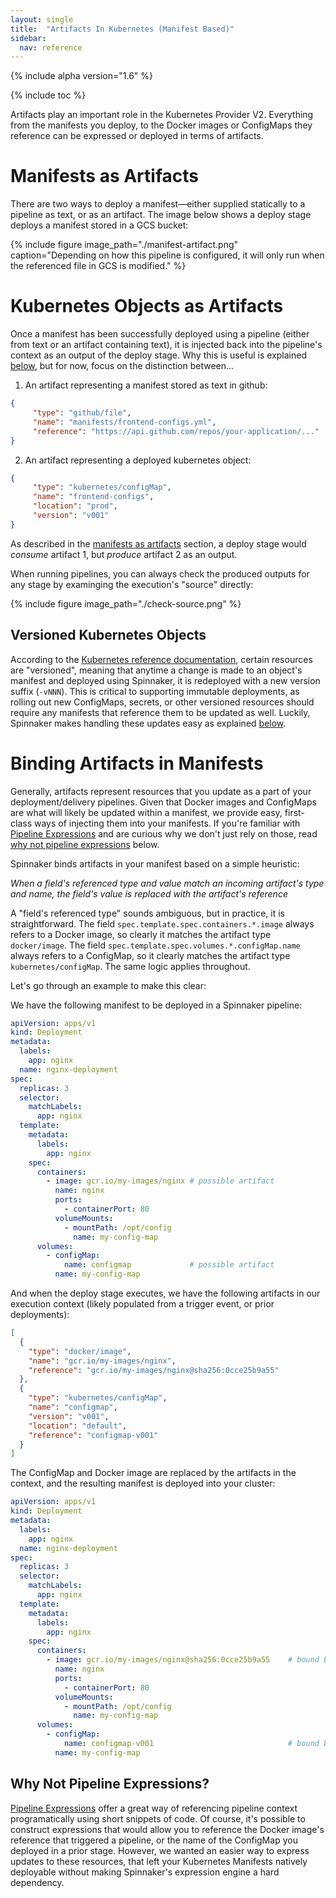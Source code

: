 ```yaml
---
layout: single
title:  "Artifacts In Kubernetes (Manifest Based)"
sidebar:
  nav: reference
---
```


{% include alpha version="1.6" %}

{% include toc %}

Artifacts play an important role in the Kubernetes Provider V2. Everything from
the manifests you deploy, to the Docker images or ConfigMaps they reference
can be expressed or deployed in terms of artifacts.

# Manifests as Artifacts

There are two ways to deploy a manifest&mdash;either supplied statically to a
pipeline as text, or as an artifact. The image below shows a deploy
stage deploys a manifest stored in a GCS bucket:

{%
  include
  figure
  image_path="./manifest-artifact.png"
  caption="Depending on how this pipeline is configured, it will only run when
  the referenced file in GCS is modified."
%}

# Kubernetes Objects as Artifacts

Once a manifest has been successfully deployed using a pipeline (either from text
or an artifact containing text), it is injected back into the pipeline's
context as an output of the deploy stage. Why this is useful is explained
[below](#binding-artifacts-in-manifests), but for now, focus on the distinction between...

1. An artifact representing a manifest stored as text in github:

  ```json
  {
       "type": "github/file",
       "name": "manifests/frontend-configs.yml",
       "reference": "https://api.github.com/repos/your-application/..."
  }
  ```
2. An artifact representing a deployed kubernetes object:

  ```json
  {
       "type": "kubernetes/configMap",
       "name": "frontend-configs",
       "location": "prod",
       "version": "v001"
  }
  ```

As described in the [manifests as artifacts](#manifests-as-artifacts) section,
a deploy stage would _consume_ artifact 1, but _produce_ artifact 2 as an output.

When running pipelines, you can always check the produced outputs for any stage
by examinging the execution's "source" directly:

{%
  include
  figure
  image_path="./check-source.png"
%}

## Versioned Kubernetes Objects

According to the [Kubernetes reference
documentation](/reference/providers/kubernetes-v2/#resource-management-policies),
certain resources are "versioned", meaning that anytime a change is made to an
object's manifest and deployed using Spinnaker, it is redeployed with a
new version suffix (`-vNNN`). This is critical to supporting immutable
deployments, as rolling out new ConfigMaps, secrets, or other versioned
resources should require any manifests that reference them to be updated as
well. Luckily, Spinnaker makes handling these updates easy as explained
[below](#binding-artifacts-in-manifests).

# Binding Artifacts in Manifests

Generally, artifacts represent resources that you update as a part of your
deployment/delivery pipelines. Given that Docker images and ConfigMaps are what
will likely be updated within a manifest, we provide easy, first-class ways of
injecting them into your manifests. If you're familiar with [Pipeline
Expressions](/guides/user/pipeline-expressions) and are curious why we don't
just rely on those, read [why not pipeline
expressions](#why-not-pipeline-expressions) below.

Spinnaker binds artifacts in your manifest based on a simple heuristic:

  _When a field's referenced type and value match an incoming artifact's type
  and name, the field's value is replaced with the artifact's reference_

A "field's referenced type" sounds ambiguous, but in practice, it is
straightforward. The field `spec.template.spec.containers.*.image` always
refers to a Docker image, so clearly it matches the artifact type
`docker/image`. The field `spec.template.spec.volumes.*.configMap.name`
always refers to a ConfigMap, so it clearly matches the artifact type
`kubernetes/configMap`. The same logic applies throughout.

Let's go through an example to make this clear:

We have the following manifest to be deployed in a Spinnaker pipeline:

```yaml
apiVersion: apps/v1
kind: Deployment
metadata:
  labels:
    app: nginx
  name: nginx-deployment
spec:
  replicas: 3
  selector:
    matchLabels:
      app: nginx
  template:
    metadata:
      labels:
        app: nginx
    spec:
      containers:
        - image: gcr.io/my-images/nginx # possible artifact
          name: nginx
          ports:
            - containerPort: 80
          volumeMounts:
            - mountPath: /opt/config
              name: my-config-map
      volumes:
        - configMap:
            name: configmap             # possible artifact
          name: my-config-map 
```

And when the deploy stage executes, we have the following artifacts in our
execution context (likely populated from a trigger event, or prior deployments):

```json
[
  { 
    "type": "docker/image",
    "name": "gcr.io/my-images/nginx",
    "reference": "gcr.io/my-images/nginx@sha256:0cce25b9a55"
  }, 
  { 
    "type": "kubernetes/configMap",
    "name": "configmap",
    "version": "v001",
    "location": "default",
    "reference": "configmap-v001"
  }
]
```

The ConfigMap and Docker image are replaced by the artifacts in the context,
and the resulting manifest is deployed into your cluster:

```yaml
apiVersion: apps/v1
kind: Deployment
metadata:
  labels:
    app: nginx
  name: nginx-deployment
spec:
  replicas: 3
  selector:
    matchLabels:
      app: nginx
  template:
    metadata:
      labels:
        app: nginx
    spec:
      containers:
        - image: gcr.io/my-images/nginx@sha256:0cce25b9a55    # bound by spinnaker
          name: nginx
          ports:
            - containerPort: 80
          volumeMounts:
            - mountPath: /opt/config
              name: my-config-map
      volumes:
        - configMap:
            name: configmap-v001                              # bound by spinnaker
          name: my-config-map 
```

## Why Not Pipeline Expressions?

[Pipeline Expressions](/guides/user/pipeline-expressions) offer a great way of
referencing pipeline context programatically using short snippets of code. Of
course, it's possible to construct expressions that would allow you to
reference the Docker image's reference that triggered a pipeline, or the name
of the ConfigMap you deployed in a prior stage. However, we wanted an easier
way to express updates to these resources, that left your Kubernetes Manifests
natively deployable without making Spinnaker's expression engine a hard
dependency.
